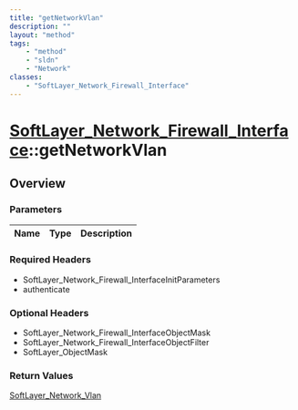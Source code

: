 ```yaml
---
title: "getNetworkVlan"
description: ""
layout: "method"
tags:
    - "method"
    - "sldn"
    - "Network"
classes:
    - "SoftLayer_Network_Firewall_Interface"
---
```

# [SoftLayer_Network_Firewall_Interface](/reference/services/SoftLayer_Network_Firewall_Interface)::getNetworkVlan




## Overview 


### Parameters 
|Name | Type | Description |
| --- | --- | --- |


### Required Headers
* SoftLayer_Network_Firewall_InterfaceInitParameters
* authenticate

### Optional Headers
* SoftLayer_Network_Firewall_InterfaceObjectMask
* SoftLayer_Network_Firewall_InterfaceObjectFilter
* SoftLayer_ObjectMask

### Return Values
<a href='/reference/datatypes/SoftLayer_Network_Vlan'>SoftLayer_Network_Vlan </a>


